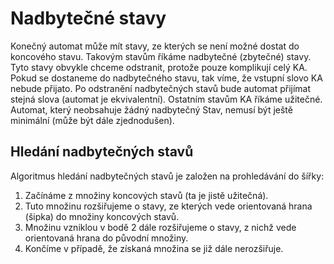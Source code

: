 # Nadbytečné stavy
Konečný automat může mít stavy, ze kterých se není možné dostat do koncového stavu. Takovým stavům říkáme nadbytečné (zbytečné) stavy. Tyto stavy obvykle chceme odstranit, protože pouze komplikují celý KA. Pokud se dostaneme do nadbytečného stavu, tak víme, že vstupní slovo KA nebude přijato. Po odstranění nadbytečných stavů bude automat přijímat stejná slova (automat je ekvivalentní).
Ostatním stavům KA říkáme užitečné. Automat, který neobsahuje žádný nadbytečný Stav, nemusí být ještě minimální (může být dále zjednodušen).

## Hledání nadbytečných stavů
Algoritmus hledání nadbytečných stavů je založen na prohledávání do šířky:
1. Začínáme z množiny koncových stavů (ta je jistě užitečná).
2. Tuto množinu rozšiřujeme o stavy, ze kterých vede orientovaná hrana (šipka) do množiny koncových stavů.
3. Množinu vzniklou v bodě 2 dále rozšiřujeme o stavy, z nichž vede orientovaná hrana do původní množiny.
4. Končíme v případě, že získaná množina se již dále nerozšiřuje.
